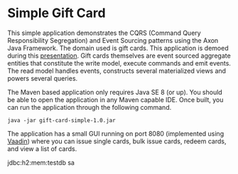 # Simple Gift Card

This simple application demonstrates the CQRS (Command Query Responsibility Segregation) and Event Sourcing patterns using the Axon Java Framework. The domain used is gift cards. This application is demoed during this [presentation](https://speakerdeck.com/reza_rahman/what-is-cqrs-plus-event-sourcing-and-why-should-java-developers-care). Gift cards themselves are event sourced aggregate entities that constitute the write model, execute commands and emit events. The read model handles events, constructs several materialized views and powers several queries.   

The Maven based application only requires Java SE 8 (or up). You should be able to open the application in any Maven capable IDE. Once built, you can run the application through the following command.

```
java -jar gift-card-simple-1.0.jar
```


The application has a small GUI running on port 8080 (implemented using [Vaadin](https://vaadin.com/)) where you can issue single cards, bulk issue cards, redeem cards,
and view a list of cards.

jdbc:h2:mem:testdb sa

 
